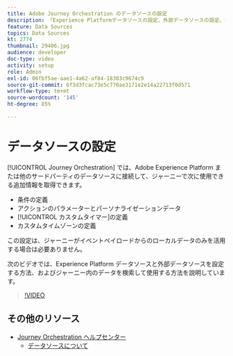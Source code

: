 ```yaml
---
title: Adobe Journey Orchestration のデータソースの設定
description: 「Experience Platformデータソースの設定、外部データソースの設定、ジャーニーでのデータの検索と使用の方法を説明します。」
feature: Data Sources
topics: Data Sources
kt: 2774
thumbnail: 29406.jpg
audience: developer
doc-type: video
activity: setup
role: Admin
exl-id: 06fbf5ae-aae1-4a62-af84-18303c9674c9
source-git-commit: 6f3d3fcac73e5c770ae3171e2e14a22713f0d571
workflow-type: tm+mt
source-wordcount: '145'
ht-degree: 85%

---
```


# データソースの設定

[!UICONTROL Journey Orchestration] では、Adobe Experience Platform または他のサードパーティのデータソースに接続して、ジャーニーで次に使用できる追加情報を取得できます。

* 条件の定義
* アクションのパラメーターとパーソナライゼーションデータ
* [!UICONTROL カスタムタイマー]の定義
* カスタムタイムゾーンの定義

この設定は、ジャーニーがイベントペイロードからのローカルデータのみを活用する場合は必要ありません。

次のビデオでは、Experience Platform データソースと外部データソースを設定する方法、およびジャーニー内のデータを検索して使用する方法を説明しています。

>[!VIDEO](https://video.tv.adobe.com/v/29406?quality=12)

## その他のリソース

* [Journey Orchestration ヘルプセンター](https://docs.adobe.com/content/help/ja/journeys/using/journey-orchestration-home.html)
   * [データソースについて](https://docs.adobe.com/content/help/ja-JP/journeys/using/data-source-journeys/about-data-sources.html)
